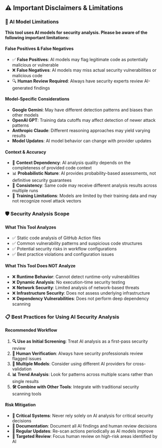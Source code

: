 ## ⚠️ Important Disclaimers & Limitations

### 🤖 AI Model Limitations

**This tool uses AI models for security analysis. Please be aware of the following important limitations:**

#### **False Positives & False Negatives**
- ✅ **False Positives**: AI models may flag legitimate code as potentially malicious or vulnerable
- ❌ **False Negatives**: AI models may miss actual security vulnerabilities or malicious code
- 🔍 **Human Review Required**: Always have security experts review AI-generated findings

#### **Model-Specific Considerations**
- **Google Gemini**: May have different detection patterns and biases than other models
- **OpenAI GPT**: Training data cutoffs may affect detection of newer attack patterns
- **Anthropic Claude**: Different reasoning approaches may yield varying results
- **Model Updates**: AI model behavior can change with provider updates

#### **Context & Accuracy**
- 🎯 **Context Dependency**: AI analysis quality depends on the completeness of provided code context
- 📊 **Probabilistic Nature**: AI provides probability-based assessments, not definitive security guarantees
- 🔄 **Consistency**: Same code may receive different analysis results across multiple runs
- 🧠 **Training Limitations**: Models are limited by their training data and may not recognize novel attack vectors

### 🛡️ Security Analysis Scope

#### **What This Tool Analyzes**
- ✅ Static code analysis of GitHub Action files
- ✅ Common vulnerability patterns and suspicious code structures
- ✅ Potential security risks in workflow configurations
- ✅ Best practice violations and configuration issues

#### **What This Tool Does NOT Analyze**
- ❌ **Runtime Behavior**: Cannot detect runtime-only vulnerabilities
- ❌ **Dynamic Analysis**: No execution-time security testing
- ❌ **Network Security**: Limited analysis of network-based threats
- ❌ **Infrastructure Security**: Does not assess underlying infrastructure
- ❌ **Dependency Vulnerabilities**: Does not perform deep dependency scanning

### 📋 Best Practices for Using AI Security Analysis

#### **Recommended Workflow**
1. **🔍 Use as Initial Screening**: Treat AI analysis as a first-pass security review
2. **👥 Human Verification**: Always have security professionals review flagged issues
3. **🔄 Multiple Models**: Consider using different AI providers for cross-validation
4. **📊 Trend Analysis**: Look for patterns across multiple scans rather than single results
5. **🛠️ Combine with Other Tools**: Integrate with traditional security scanning tools

#### **Risk Mitigation**
- **🚨 Critical Systems**: Never rely solely on AI analysis for critical security decisions
- **📝 Documentation**: Document all AI findings and human review decisions
- **🔄 Regular Updates**: Re-scan actions periodically as AI models improve
- **🎯 Targeted Review**: Focus human review on high-risk areas identified by AI